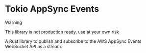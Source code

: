 # Tokio AppSync Events

> [!WARNING]  
> This library is not production ready, use at your own risk

A Rust library to publish and subscribe to the AWS AppSync Events WebSocket API as a stream.
